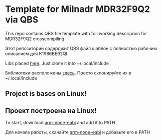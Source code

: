 # Template for Milnadr MDR32F9Q2 via QBS

This repo contains QBS file template with full working descriprion for MDR32F9Q2 crosscompiling

Этот репозиторий  содерджит QBS файл шаблон с полностью рабочим описанием для K1986BE92QI

Libs placed [here](https://github.com/TwoBroWin/mdr32f9q2-std-per-lib). Just clone it into ~/.local/include

Библиотеки расположены [здесь](https://github.com/TwoBroWin/mdr32f9q2-std-per-lib). Просто склонируйте их в ~/.local/include

## Project is bases on Linux!
## Проект построена на Linux!

To start, download [arm-none-eabi](https://developer.arm.com/open-source/gnu-toolchain/gnu-rm/downloads) and add it to PATH

Для начала работы, скачайте [arm-none-eabi](https://developer.arm.com/open-source/gnu-toolchain/gnu-rm/downloads) и добавьте его в PATH
